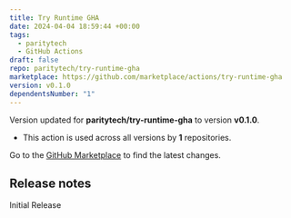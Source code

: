```yaml
---
title: Try Runtime GHA
date: 2024-04-04 18:59:44 +00:00
tags:
  - paritytech
  - GitHub Actions
draft: false
repo: paritytech/try-runtime-gha
marketplace: https://github.com/marketplace/actions/try-runtime-gha
version: v0.1.0
dependentsNumber: "1"
---
```



Version updated for **paritytech/try-runtime-gha** to version **v0.1.0**.
- This action is used across all versions by **1** repositories.

Go to the [GitHub Marketplace](https://github.com/marketplace/actions/try-runtime-gha) to find the latest changes.

## Release notes

Initial Release
